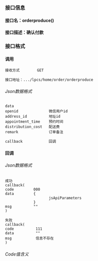 ### 接口信息
#### 接口名：orderproduce()
#### 接口描述：确认付款

### 接口格式

#### 调用

```
接收方式        GET
```

```
接口地址：.../lpcs/home/order/orderproduce
```

###### Json数据格式
```
data
openid              微信用户id  
address_id          地址id
appointment_time    预约时间
distribution_cost   配送费
remark              订单备注

callback            回调
```

#### 回调
###### Json数据格式

```
成功
callback(
code         000
data         {
                    jsApiParameters
             }
msg          ""
)
```

```
失败
callback(
code          111
data          ""
msg           信息不存在
)
```

###### Code值含义

```
```